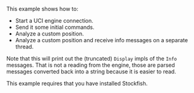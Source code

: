 This example shows how to:
- Start a UCI engine connection.
- Send it some initial commands.
- Analyze a custom position.
- Analyze a custom position and receive info messages on a separate thread.

Note that this will print out the (truncated) `Display` impls of the `Info` messages.
That is not a reading from the engine, those are parsed messages converted back into a string
because it is easier to read.

This example requires that you have installed Stockfish.
